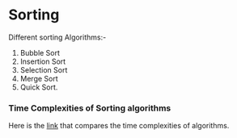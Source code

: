 # Sorting

Different sorting  Algorithms:-

1. Bubble Sort
2. Insertion Sort
3. Selection Sort
4. Merge Sort
5. Quick Sort.


### Time Complexities of Sorting algorithms
Here is the [link](https://www.geeksforgeeks.org/time-complexities-of-all-sorting-algorithms/) that compares the time complexities of algorithms.

